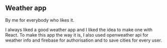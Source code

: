 ## Weather app

By me for everybody who likes it.

I always liked a good weather app and I liked the idea to make one with React.
To make this app the way it is, I also used openweather api for weather info
 and firebase for authorisation and to save cities for every user.